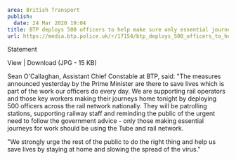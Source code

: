 ```yaml
area: British Transport
publish:
  date: 24 Mar 2020 19:04
title: BTP deploys 500 officers to help make sure only essential journeys are made
url: https://media.btp.police.uk/r/17154/btp_deploys_500_officers_to_help_make_sure_only_e
```

Statement

View | Download (JPG - 15 KB)

Sean O'Callaghan, Assistant Chief Constable at BTP, said:
"The measures announced yesterday by the Prime Minister are there to save lives which is part of the work our officers do every day. We are supporting rail operators and those key workers making their journeys home tonight by deploying 500 officers across the rail network nationally. They will be patrolling stations, supporting railway staff and reminding the public of the urgent need to follow the government advice - only those making essential journeys for work should be using the Tube and rail network.

"We strongly urge the rest of the public to do the right thing and help us save lives by staying at home and slowing the spread of the virus."
